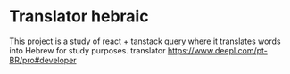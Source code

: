 # Translator hebraic

This project is a study of react + tanstack query where it translates words into Hebrew for study purposes.
translator https://www.deepl.com/pt-BR/pro#developer
